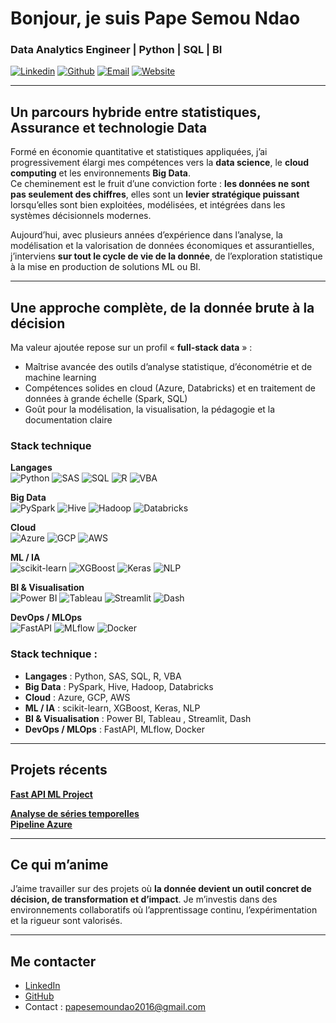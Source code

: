 # Bonjour, je suis Pape Semou Ndao




### Data Analytics Engineer | Python | SQL | BI

[![Linkedin](https://img.shields.io/badge/-Linkedin-0A66C2?style=for-the-badge&logo=linkedin&logoColor=white)](https://www.linkedin.com/in/papesemoundao)
[![Github](https://img.shields.io/badge/-Github-181717?style=for-the-badge&logo=github&logoColor=white)](https://github.com/psndao)
[![Email](https://img.shields.io/badge/-Email-D14836?style=for-the-badge&logo=gmail&logoColor=white)](mailto:papesemoundao2016@gmail.com)
[![Website](https://img.shields.io/badge/-Portfolio-000000?style=for-the-badge&logo=about.me&logoColor=white)](https://papesemoundao.com)



---


## Un parcours hybride entre statistiques, Assurance et technologie Data

Formé en économie quantitative et statistiques appliquées, j’ai progressivement élargi mes compétences vers la **data science**, le **cloud computing** et les environnements **Big Data**.  
Ce cheminement est le fruit d’une conviction forte : **les données ne sont pas seulement des chiffres**, elles sont un **levier stratégique puissant** lorsqu’elles sont bien exploitées, modélisées, et intégrées dans les systèmes décisionnels modernes.

Aujourd’hui, avec plusieurs années d’expérience dans l’analyse, la modélisation et la valorisation de données économiques et assurantielles, j’interviens **sur tout le cycle de vie de la donnée**, de l’exploration statistique à la mise en production de solutions ML ou BI.

---

## Une approche complète, de la donnée brute à la décision

Ma valeur ajoutée repose sur un profil « **full-stack data** » :
- Maîtrise avancée des outils d’analyse statistique, d’économétrie et de machine learning
- Compétences solides en cloud (Azure, Databricks) et en traitement de données à grande échelle (Spark, SQL)
- Goût pour la modélisation, la visualisation, la pédagogie et la documentation claire



###  Stack technique

**Langages**  
![Python](https://img.shields.io/badge/Python-3776AB?logo=python&logoColor=white)
![SAS](https://img.shields.io/badge/SAS-1E90FF?logo=sas&logoColor=white)
![SQL](https://img.shields.io/badge/SQL-003B57?logo=postgresql&logoColor=white)
![R](https://img.shields.io/badge/R-276DC3?logo=r&logoColor=white)
![VBA](https://img.shields.io/badge/VBA-217346?logo=microsoft-excel&logoColor=white)

**Big Data**  
![PySpark](https://img.shields.io/badge/PySpark-FDEE21?logo=apachespark&logoColor=black)
![Hive](https://img.shields.io/badge/Hive-FDEE21?logo=apachehive&logoColor=black)
![Hadoop](https://img.shields.io/badge/Hadoop-66CCFF?logo=apachehadoop&logoColor=black)
![Databricks](https://img.shields.io/badge/Databricks-FF3621?logo=databricks&logoColor=white)

**Cloud**  
![Azure](https://img.shields.io/badge/Azure-0078D4?logo=microsoft-azure&logoColor=white)
![GCP](https://img.shields.io/badge/GCP-4285F4?logo=googlecloud&logoColor=white)
![AWS](https://img.shields.io/badge/AWS-232F3E?logo=amazon-aws&logoColor=white)

**ML / IA**  
![scikit-learn](https://img.shields.io/badge/scikit--learn-F7931E?logo=scikitlearn&logoColor=white)
![XGBoost](https://img.shields.io/badge/XGBoost-EB5A46?logo=xgboost&logoColor=white)
![Keras](https://img.shields.io/badge/Keras-D00000?logo=keras&logoColor=white)
![NLP](https://img.shields.io/badge/NLP-8A2BE2)

**BI & Visualisation**  
![Power BI](https://img.shields.io/badge/Power%20BI-F2C811?logo=powerbi&logoColor=black)
![Tableau](https://img.shields.io/badge/Tableau-E97627?logo=tableau&logoColor=white)
![Streamlit](https://img.shields.io/badge/Streamlit-FF4B4B?logo=streamlit&logoColor=white)
![Dash](https://img.shields.io/badge/Dash-1C2C4C)

**DevOps / MLOps**  
![FastAPI](https://img.shields.io/badge/FastAPI-009688?logo=fastapi&logoColor=white)
![MLflow](https://img.shields.io/badge/MLflow-0194E2?logo=mlflow&logoColor=white)
![Docker](https://img.shields.io/badge/Docker-2496ED?logo=docker&logoColor=white)


### Stack technique :
- **Langages** : Python, SAS, SQL, R, VBA  
- **Big Data** : PySpark, Hive, Hadoop, Databricks  
- **Cloud** : Azure, GCP, AWS
- **ML / IA** : scikit-learn, XGBoost, Keras, NLP  
- **BI & Visualisation** : Power BI, Tableau , Streamlit, Dash
- **DevOps / MLOps** : FastAPI, MLflow, Docker
---

## Projets récents

**[Fast API ML Project](https://github.com/psndao/Fast_api_project)**  

**[Analyse de séries temporelles](https://github.com/psndao/serie_temporelle_analysis)**  
**[Pipeline Azure](https://github.com/psndao/azure-pipeline-terraform)**


---

## Ce qui m’anime

J’aime travailler sur des projets où **la donnée devient un outil concret de décision, de transformation et d’impact**. Je m’investis dans des environnements collaboratifs où l’apprentissage continu, l’expérimentation et la rigueur sont valorisés.

---

## Me contacter

- [LinkedIn](https://www.linkedin.com/in/papesemoundao/)
- [GitHub](https://github.com/psndao)
- Contact : papesemoundao2016@gmail.com
